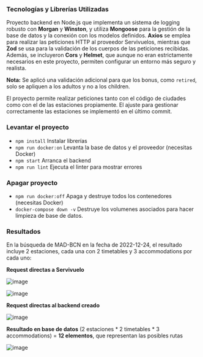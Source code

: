 ### Tecnologías y Librerías Utilizadas

Proyecto backend en Node.js que implementa un sistema de logging robusto con **Morgan** y **Winston**, y utiliza **Mongoose** para la gestión de la base de datos y la conexión con los modelos definidos. **Axios** se emplea para realizar las peticiones HTTP al proveedor Servivuelos, mientras que **Zod** se usa para la validación de los cuerpos de las peticiones recibidas. Además, se incluyeron **Cors** y **Helmet**, que aunque no eran estrictamente necesarios en este proyecto, permiten configurar un entorno más seguro y realista.

**Nota:** Se aplicó una validación adicional para que los bonus, como `retired`, solo se apliquen a los adultos y no a los children.

El proyecto permite realizar peticiones tanto con el código de ciudades como con el de las estaciones propiamente. El ajuste para gestionar correctamente las estaciones se implementó en el último commit.

### Levantar el proyecto

- `npm install` Instalar librerías
- `npm run docker:on` Levanta la base de datos y el proveedor (necesitas Docker)
- `npm start` Arranca el backend
- `npm run lint` Ejecuta el linter para mostrar errores


### Apagar proyecto
- `npm run docker:off` Apaga y destruye todos los contenedores (necesitas Docker)
- `docker-compose down -v` Destruye los volumenes asociados para hacer limpieza de base de datos.

### Resultados

En la búsqueda de MAD-BCN en la fecha de 2022-12-24, el resultado incluye 2 estaciones, cada una con 2 timetables y 3 accommodations por cada uno:

**Request directas a Servivuelo**

![image](https://github.com/user-attachments/assets/cf5b040a-696a-4c02-b6b8-57e559586c72)

![image](https://github.com/user-attachments/assets/92f8a27e-66a4-4b83-bd52-0d1e4337da99)

**Request directas al backend creado**

![image](https://github.com/user-attachments/assets/5539c792-de3e-4f0c-aa27-cf09dd501e01)

**Resultado en base de datos** (2 estaciones * 2 timetables * 3 accommodations) = **12 elementos**, que representan las posibles rutas

![image](https://github.com/user-attachments/assets/bdd94b91-af21-4b76-8f14-f2c6b152a5fb)
